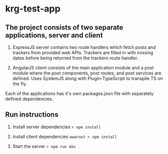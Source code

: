 # krg-test-app
## The project consists of two separate applications, server and client

1. ExpressJS server contains two route handlers which fetch posts and trackers from provided web APIs. Trackers are filled in with missing dates before being returned from the trackers route handler.

2. AngularJS client consists of the main application module and a post module where the post components, post routes, and post services are defined. Uses SystemJS along with Plugin-TypeScript to transpile TS on the fly.

Each of the applications has it's own packages.json file with separately defined dependencies.


## Run instructions

1. Install server dependencies
	`> npm install`

2. Install client dependencies
  `wwwroot > npm install`

3. Start the server
	`> npm run dev`
